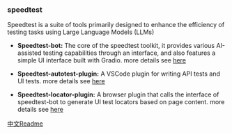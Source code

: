 ### speedtest



Speedtest is a suite of tools primarily designed to enhance the efficiency of testing tasks using Large Language Models (LLMs)

- **Speedtest-bot:** The core of the speedtest toolkit, it provides various AI-assisted testing capabilities through an interface, and also features a simple UI interface built with Gradio.
more details see [here](https://github.com/tlqiao/speedtest/tree/main/speedtest-bot)

- **Speedtest-autotest-plugin:** A VSCode plugin for writing API tests and UI tests.
more details see [here](https://github.com/tlqiao/speedtest/tree/main/speedtest-autotest-plugin)

- **Speedtest-locator-plugin:** A browser plugin that calls the interface of speedtest-bot to generate UI test locators based on page content.
more details see [here](https://github.com/tlqiao/speedtest/tree/main/speedtest-locator-plugin)

[中文Readme](https://github.com/tlqiao/speedtest/blob/main/README-chinese.md)
